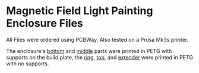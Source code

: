 # Magnetic Field Light Painting Enclosure Files

All Files were ordered using PCBWay. Also tested on a Prusa Mk3s printer.

The enclosure's [bottom](https://github.com/ChristianNHill/Magnetic-Fields-LPainting/blob/main/Enclosure/LP_Wearable_Bottom.stl) and [middle](https://github.com/ChristianNHill/Magnetic-Fields-LPainting/blob/main/Enclosure/LP_Wearable_Middle.stl) parts were printed in PETG with supports on the build plate, the [ring](https://github.com/ChristianNHill/Magnetic-Fields-LPainting/blob/main/Enclosure/LightPaintingRing.stl), [top](https://github.com/ChristianNHill/Magnetic-Fields-LPainting/blob/main/Enclosure/LP_Wearable_Top.stl), and [extender](https://github.com/ChristianNHill/Magnetic-Fields-LPainting/blob/main/Enclosure/Slide_Switch_Extender.stl) were printed in PETG with no supports.
